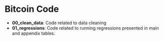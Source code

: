 # Bitcoin Code

- __00_clean_data__: Code related to data cleaning
- __01_regressions__: Code related to running regressions presented in main and appendix tables.
